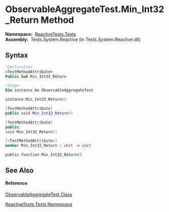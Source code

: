 # ObservableAggregateTest.Min\_Int32\_Return Method

**Namespace:**  [ReactiveTests.Tests](ReactiveTests.Tests\ReactiveTests.Tests.md)  
**Assembly:**  Tests.System.Reactive (in Tests.System.Reactive.dll)

## Syntax

```vb
'Declaration
<TestMethodAttribute> _
Public Sub Min_Int32_Return
```

```vb
'Usage
Dim instance As ObservableAggregateTest

instance.Min_Int32_Return()
```

```csharp
[TestMethodAttribute]
public void Min_Int32_Return()
```

```c++
[TestMethodAttribute]
public:
void Min_Int32_Return()
```

```fsharp
[<TestMethodAttribute>]
member Min_Int32_Return : unit -> unit 
```

```jscript
public function Min_Int32_Return()
```

## See Also

#### Reference

[ObservableAggregateTest Class](ObservableAggregateTest\ObservableAggregateTest.md)

[ReactiveTests.Tests Namespace](ReactiveTests.Tests\ReactiveTests.Tests.md)




